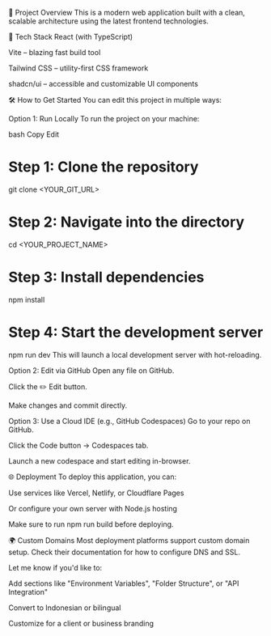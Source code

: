📄 Project Overview
This is a modern web application built with a clean, scalable architecture using the latest frontend technologies.

🚀 Tech Stack
React (with TypeScript)

Vite – blazing fast build tool

Tailwind CSS – utility-first CSS framework

shadcn/ui – accessible and customizable UI components

🛠 How to Get Started
You can edit this project in multiple ways:

Option 1: Run Locally
To run the project on your machine:

bash
Copy
Edit
# Step 1: Clone the repository
git clone <YOUR_GIT_URL>

# Step 2: Navigate into the directory
cd <YOUR_PROJECT_NAME>

# Step 3: Install dependencies
npm install

# Step 4: Start the development server
npm run dev
This will launch a local development server with hot-reloading.

Option 2: Edit via GitHub
Open any file on GitHub.

Click the ✏️ Edit button.

Make changes and commit directly.

Option 3: Use a Cloud IDE (e.g., GitHub Codespaces)
Go to your repo on GitHub.

Click the Code button → Codespaces tab.

Launch a new codespace and start editing in-browser.

🌐 Deployment
To deploy this application, you can:

Use services like Vercel, Netlify, or Cloudflare Pages

Or configure your own server with Node.js hosting

Make sure to run npm run build before deploying.

🌍 Custom Domains
Most deployment platforms support custom domain setup.
Check their documentation for how to configure DNS and SSL.

Let me know if you'd like to:

Add sections like "Environment Variables", "Folder Structure", or "API Integration"

Convert to Indonesian or bilingual

Customize for a client or business branding
